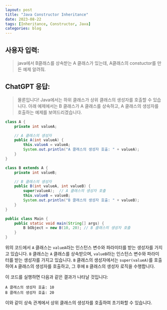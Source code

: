 ```yaml
---
layout: post
title: "Java Constructor Inheritance"
date: 2023-08-22
tags: [Inheritance, Constructor, Java]
categories: blog
---
```


## 사용자 입력:
> java에서  B클래스를 상속받는  A 클래스가 있는데,  A클래스의  constuctor를 만든 예제 알려줘.

## ChatGPT 응답:
> 물론입니다! Java에서는 하위 클래스가 상위 클래스의 생성자를 호출할 수 있습니다. 아래 예제에서는 B 클래스가 A 클래스를 상속하고, A 클래스의 생성자를 호출하는 예제를 보여드리겠습니다.

```java
class A {
    private int valueA;

    // A 클래스의 생성자
    public A(int valueA) {
        this.valueA = valueA;
        System.out.println("A 클래스의 생성자 호출: " + valueA);
    }
}

class B extends A {
    private int valueB;

    // B 클래스의 생성자
    public B(int valueA, int valueB) {
        super(valueA);  // A 클래스의 생성자 호출
        this.valueB = valueB;
        System.out.println("B 클래스의 생성자 호출: " + valueB);
    }
}

public class Main {
    public static void main(String[] args) {
        B bObject = new B(10, 20); // B 클래스의 생성자 호출
    }
}
```

위의 코드에서 `A` 클래스는 `valueA`라는 인스턴스 변수와 파라미터를 받는 생성자를 가지고 있습니다. `B` 클래스는 `A` 클래스를 상속받으며, `valueB`라는 인스턴스 변수와 파라미터를 받는 생성자를 가지고 있습니다. `B` 클래스의 생성자에서는 `super(valueA)`를 호출하여 `A` 클래스의 생성자를 호출하고, 그 후에 `B` 클래스의 생성자 로직을 수행합니다.

이 코드를 실행하면 다음과 같은 결과가 나타날 것입니다:

```
A 클래스의 생성자 호출: 10
B 클래스의 생성자 호출: 20
```

이와 같이 상속 관계에서 상위 클래스의 생성자를 호출하여 초기화할 수 있습니다.

